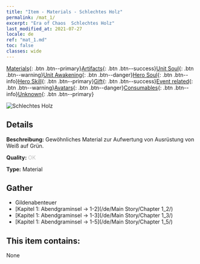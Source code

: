 ```yaml
---
title: "Item - Materials - Schlechtes Holz"
permalink: /mat_1/
excerpt: "Era of Chaos  Schlechtes Holz"
last_modified_at: 2021-07-27
locale: de
ref: "mat_1.md"
toc: false
classes: wide
---
```

 [Materials](/ItemsDE/){: .btn .btn--primary}[Artifacts](/ItemsDE/Artifacts/){: .btn .btn--success}[Unit Soul](/ItemsDE/UnitSoul/){: .btn .btn--warning}[Unit Awakening](/ItemsDE/UnitAwakening/){: .btn .btn--danger}[Hero Soul](/ItemsDE/HeroSoul/){: .btn .btn--info}[Hero Skill](/ItemsDE/HeroSkill/){: .btn .btn--primary}[Gift](/ItemsDE/Gift/){: .btn .btn--success}[Event related](/ItemsDE/Events/){: .btn .btn--warning}[Avatars](/ItemsDE/Avatars/){: .btn .btn--danger}[Consumables](/ItemsDE/Consumables/){: .btn .btn--info}[Unknown](/ItemsDE/Unknown/){: .btn .btn--primary}

 ![Schlechtes Holz](/images/t/i_cailiao_mucai1.png)

## Details
 **Beschreibung:** Gewöhnliches Material zur Aufwertung von Ausrüstung von Weiß auf Grün.

 **Quality:** <span style="color: #C0C0C0">OK</span>

 **Type:** Material

## Gather

*    Gildenabenteuer 
*    [Kapitel 1: Abendgraminsel -> 1-2](/de/Main Story/Chapter 1_2/) 
*    [Kapitel 1: Abendgraminsel -> 1-3](/de/Main Story/Chapter 1_3/) 
*    [Kapitel 1: Abendgraminsel -> 1-5](/de/Main Story/Chapter 1_5/) 

## This item contains:

  None

